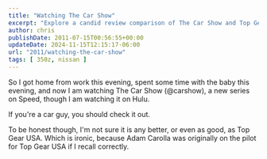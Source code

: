 ```yaml
---
title: "Watching The Car Show"
excerpt: "Explore a candid review comparison of The Car Show and Top Gear USA, giving car enthusiasts a new show to consider."
author: chris
publishDate: 2011-07-15T00:56:55+00:00
updateDate: 2024-11-15T12:15:17-06:00
url: "2011/watching-the-car-show"
tags: [ 350z, nissan ]
---
```


So I got home from work this evening, spent some time with the baby this evening, and now I am watching The Car Show (@carshow), a new series on Speed, though I am watching it on Hulu.

If you're a car guy, you should check it out.

To be honest though, I'm not sure it is any better, or even as good, as Top Gear USA. Which is ironic, because Adam Carolla was originally on the pilot for Top Gear USA if I recall correctly.

